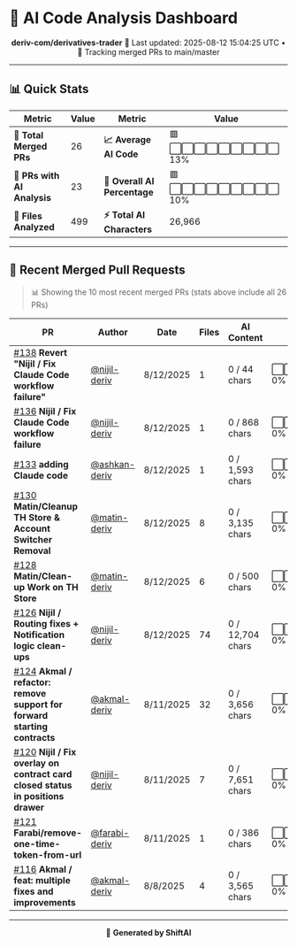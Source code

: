 # 🤖 AI Code Analysis Dashboard

<div align="center">

**deriv-com/derivatives-trader**
📅 Last updated: 2025-08-12 15:04:25 UTC • 🔄 Tracking merged PRs to main/master

</div>

---

## 📊 Quick Stats

| Metric | Value | Metric | Value |
|--------|-------|--------|-------|
| **📁 Total Merged PRs** | 26 | **📈 Average AI Code** | 🟥⬜⬜⬜⬜⬜⬜⬜⬜⬜ 13% |
| **🤖 PRs with AI Analysis** | 23 | **🎯 Overall AI Percentage** | 🟥⬜⬜⬜⬜⬜⬜⬜⬜⬜ 10% |
| **📄 Files Analyzed** | 499 | **⚡ Total AI Characters** | 26,966 |

---

## 🚀 Recent Merged Pull Requests

> 📊 Showing the 10 most recent merged PRs (stats above include all 26 PRs)

| PR | Author | Date | Files | AI Content | Percentage |
|----|--------|------|-------|------------|------------|
| [#138](#) **Revert "Nijil / Fix Claude Code workflow failure"** | [@nijil-deriv](https://github.com/nijil-deriv) | 8/12/2025 | 1 | 0 / 44 chars | ⬜⬜⬜⬜⬜⬜⬜⬜⬜⬜⬜⬜⬜⬜⬜   0% |
| [#136](#) **Nijil / Fix Claude Code workflow failure** | [@nijil-deriv](https://github.com/nijil-deriv) | 8/12/2025 | 1 | 0 / 868 chars | ⬜⬜⬜⬜⬜⬜⬜⬜⬜⬜⬜⬜⬜⬜⬜   0% |
| [#133](#) **adding Claude code** | [@ashkan-deriv](https://github.com/ashkan-deriv) | 8/12/2025 | 1 | 0 / 1,593 chars | ⬜⬜⬜⬜⬜⬜⬜⬜⬜⬜⬜⬜⬜⬜⬜   0% |
| [#130](#) **Matin/Cleanup TH Store & Account Switcher Removal** | [@matin-deriv](https://github.com/matin-deriv) | 8/12/2025 | 8 | 0 / 3,135 chars | ⬜⬜⬜⬜⬜⬜⬜⬜⬜⬜⬜⬜⬜⬜⬜   0% |
| [#128](#) **Matin/Clean-up Work on TH Store** | [@matin-deriv](https://github.com/matin-deriv) | 8/12/2025 | 6 | 0 / 500 chars | ⬜⬜⬜⬜⬜⬜⬜⬜⬜⬜⬜⬜⬜⬜⬜   0% |
| [#126](#) **Nijil / Routing fixes + Notification logic clean-ups** | [@nijil-deriv](https://github.com/nijil-deriv) | 8/12/2025 | 74 | 0 / 12,704 chars | ⬜⬜⬜⬜⬜⬜⬜⬜⬜⬜⬜⬜⬜⬜⬜   0% |
| [#124](#) **Akmal / refactor: remove support for forward starting contracts** | [@akmal-deriv](https://github.com/akmal-deriv) | 8/11/2025 | 32 | 0 / 3,656 chars | ⬜⬜⬜⬜⬜⬜⬜⬜⬜⬜⬜⬜⬜⬜⬜   0% |
| [#120](#) **Nijil / Fix overlay on contract card closed status in positions drawer** | [@nijil-deriv](https://github.com/nijil-deriv) | 8/11/2025 | 7 | 0 / 7,651 chars | ⬜⬜⬜⬜⬜⬜⬜⬜⬜⬜⬜⬜⬜⬜⬜   0% |
| [#121](#) **Farabi/remove-one-time-token-from-url** | [@farabi-deriv](https://github.com/farabi-deriv) | 8/11/2025 | 1 | 0 / 386 chars | ⬜⬜⬜⬜⬜⬜⬜⬜⬜⬜⬜⬜⬜⬜⬜   0% |
| [#116](#) **Akmal / feat: multiple fixes and improvements** | [@akmal-deriv](https://github.com/akmal-deriv) | 8/8/2025 | 4 | 0 / 3,565 chars | ⬜⬜⬜⬜⬜⬜⬜⬜⬜⬜⬜⬜⬜⬜⬜   0% |

---

<div align="center">

🚀 **Generated by ShiftAI**

</div>